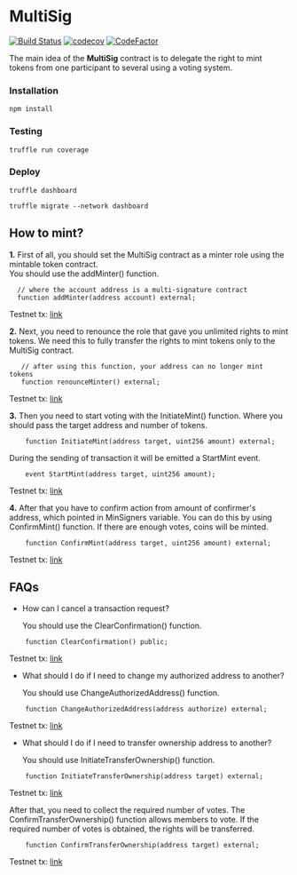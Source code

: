 # MultiSig
[![Build Status](https://app.travis-ci.com/The-Poolz/MultiSig.svg?token=j64fMSARWGtzysprUKZK&branch=master)](https://app.travis-ci.com/The-Poolz/MultiSig)
[![codecov](https://codecov.io/gh/The-Poolz/MultiSig/branch/master/graph/badge.svg?token=619oKb6Wsk)](https://codecov.io/gh/The-Poolz/MultiSig)
[![CodeFactor](https://www.codefactor.io/repository/github/the-poolz/multisig/badge)](https://www.codefactor.io/repository/github/the-poolz/multisig)

The main idea of the **MultiSig** contract is to delegate the right to mint tokens from one participant to several using a voting system.

### Installation

```console
npm install
```

### Testing

```console
truffle run coverage
```
### Deploy

```console
truffle dashboard
```
```console
truffle migrate --network dashboard
```

## How to mint?
**1.** First of all, you should set the MultiSig contract as a minter role using the mintable token contract.
   <br>You should use the addMinter() function.
```solidity
  // where the account address is a multi-signature contract
  function addMinter(address account) external;
```
Testnet tx: [link](https://rinkeby.etherscan.io/tx/0x69285043b6124a753875e587b43a4b3b3efc6e5926db327e8af77803526a8e46)

**2.** Next, you need to renounce the role that gave you unlimited rights to mint tokens. We need this to fully transfer the rights to mint tokens only to the MultiSig contract.
```solidity
   // after using this function, your address can no longer mint tokens 
   function renounceMinter() external;
```

Testnet tx: [link](https://rinkeby.etherscan.io/tx/0xd1e2db5ad3fb546c37647f1e116645c2fcab5db40d89771a64e11ca10c9fed88)

**3.** Then you need to start voting with the InitiateMint() function. Where you should pass the target address and number of tokens. 
```solidity
    function InitiateMint(address target, uint256 amount) external;
```
   During the sending of transaction it will be emitted a StartMint event.
```solidity
    event StartMint(address target, uint256 amount);
```
Testnet tx: [link](https://rinkeby.etherscan.io/tx/0xb970ba50ec036642759f0dc3152a31b095313aa29a4a35c8ee6e7a071c938ad8)

**4.** After that you have to confirm action from amount of confirmer's address, which pointed in MinSigners variable.
   You can do this by using ConfirmMint() function.
   If there are enough votes, coins will be minted.
```solidity
    function ConfirmMint(address target, uint256 amount) external;
```
Testnet tx: [link](https://testnet.bscscan.com/tx/0x785c017d46639a662a55f40abf3d2fda1827f0c7ddb0341e78d98e17c80106c3)



## FAQs

* How can I cancel a transaction request?

   You should use the ClearConfirmation() function.
```solidity
    function ClearConfirmation() public;
```
Testnet tx: [link](https://rinkeby.etherscan.io/tx/0xaa07b87cb97a1d6c24d52fb00b445a6d5d0805aed1d8c6375ef2e6955c92ced3)

* What should I do if I need to change my authorized address to another?

   You should use ChangeAuthorizedAddress() function.
```solidity
    function ChangeAuthorizedAddress(address authorize) external;
```
Testnet tx: [link](https://rinkeby.etherscan.io/tx/0x7eeea83ca80c654cf59c9155db2991ce41298cf266d14b90e111ab6b6cbce682)

* What should I do if I need to transfer ownership address to another?

   You should use InitiateTransferOwnership() function.
```solidity
    function InitiateTransferOwnership(address target) external;
```
Testnet tx: [link](https://rinkeby.etherscan.io/tx/0xa07d1b1a4bc5939f1df0b6ed5e9c4ccfcb1ea1159b0155c11e8ccc388e5cd623)

   After that, you need to collect the required number of votes. The ConfirmTransferOwnership() function allows members to vote. If the required number of votes is        obtained, the rights will be transferred.
```solidity
    function ConfirmTransferOwnership(address target) external;
```
Testnet tx: [link](https://rinkeby.etherscan.io/tx/0xe6e329608dca88c09163c681a43e4b1f93da0d7ed105f74ef3e40d9b35e3cbd5)
